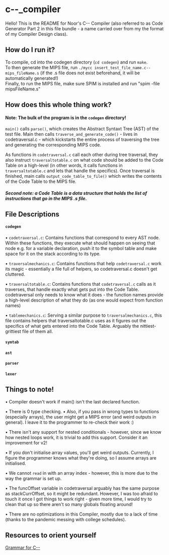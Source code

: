 # c--_compiler

Hello! This is the README for Noor's C-- Compiler (also referred to as Code Generator Part 2 in this file bundle - a name carried over from my the format of my Compiler Design class).

## How do I run it?
To compile, cd into the codegen directory (`cd codegen`) and run `make`. <br/>
To then generate the MIPS file, run `./mycc insert_test_file_name.c-- mips_fileName.s` (if the .s file does not exist beforehand, it will be automatically generated!) <br/>
Finally, to run the MIPS file, make sure SPIM is installed and run "spim -file mipsFileName.s" <br/>

## How does this whole thing work?
#### Note: The bulk of the program is in the `codegen` directory! 
`main()` calls `parse()`, which creates the Abstract Syntaxt Tree (AST) of the test file. Main then calls `traverse_and_generate_code()` - lives in codetraversal.c - which kickstarts the entire process of traversing the tree and generating the corresponding MIPS code. 

As functions in `codetraversal.c` call each other during tree traversal, they also instruct `traversaltotable.c` on what code should be added to the Code Table on a high-level (in other words, it calls functions in `traversaltotable.c` and lets that handle the specifics). Once traversal is finished, main calls `output_code_table_to_file()` which writes the contents of the Code Table to the MIPS file.
##### Second note: a Code Table is a data structure that holds the list of instructions that go in the MIPS .s file.

## File Descriptions
#### `codegen `
• `codetraversal.c`: Contains functions that correspond to every AST node. Within these functions, they execute what should happen on seeing that node e.g. for a variable declaration, push it to the symbol table and make space for it on the stack according to its type.

• `traversalmechanics.c`: Contains functions that help `codetraversal.c` work its magic - essentially a file full of helpers, so codetraversal.c doesn't get cluttered.


• `traversaltotable.c`: Contains functions that `codetraversal.c` calls as it traverses, that handle exactly what gets put into the Code Table. codetraversal only needs to know what it does - the function names provide a high-level description of what they do (as one would expect from function names)

• `tablemechanics.c`: Serving a similar purpose to `traversalmechanics.c`, this file contains helpers that  traversaltotable.c   uses as it figures out the specifics of what gets entered into the Code Table. Arguably the nittiest-grittiest file of them all.
#### `symtab`

#### `ast`

#### `parser`

#### `lexer`
## Things to note!

• Compiler doesn't work if main() isn't the last declared function.

• There is 0 type checking.
	• Also, if you pass in wrong types to functions (especially arrays), the user might get a MIPS error (and weird outputs in general). I leave it to the programmer to re-check their work :)

• There isn't any support for nested conditionals - however, since we know how nested loops work, it is trivial to add this support. Consider it an improvement for v2!

• If you don't initialise array values, you'll get weird outputs. Currently, I figure the programmer knows what they're doing, so I assume arrays are initialised.

• We cannot `read` in with an array index - however, this is more due to the way the grammar is set up.

• The funcOffset variable in codetraversal arguably has the same purpose as stackCurrOffset, so it might be redundant. However, I was too afraid to touch it once I got things to work right - given more time, I would try to clean that up so there aren't so many globals floating around!

• There are no optimizations in this Compiler, mostly due to a lack of time (thanks to the pandemic messing with college schedules).

## Resources to orient yourself
[Grammar for C--](https://www.mtholyoke.edu/~vbarr/courses/COMSC-341CC/grammar.pdf)
